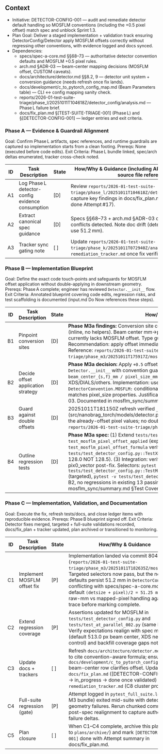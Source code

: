 ## Context
- Initiative: DETECTOR-CONFIG-001 — audit and remediate detector default handling so MOSFLM conventions (including the +0.5 pixel offset) match spec and unblock Sprint 1.3.
- Plan Goal: Deliver a staged implementation + validation track ensuring DetectorConfig/Detector apply MOSFLM offsets correctly without regressing other conventions, with evidence logged and docs synced.
- Dependencies:
  - specs/spec-a-core.md §§68–73 — authoritative detector convention defaults and MOSFLM +0.5 pixel rules.
  - arch.md §ADR-03 — beam-center mapping decisions (MOSFLM offset, CUSTOM caveats).
  - docs/architecture/detector.md §§8.2, 9 — detector unit system + conversion guidance (needs refresh once fix lands).
  - docs/development/c_to_pytorch_config_map.md (Beam Parameters table) — CLI ↔ config mapping sanity check.
  - reports/2026-01-test-suite-triage/phase_l/20251011T104618Z/detector_config/analysis.md — Phase L failure brief.
  - docs/fix_plan.md §[TEST-SUITE-TRIAGE-001] (Phase L) and §[DETECTOR-CONFIG-001] — ledger entries and exit criteria.

### Phase A — Evidence & Guardrail Alignment
Goal: Confirm Phase L artifacts, spec references, and runtime guardrails are captured so implementation starts from a clean footing.
Prereqs: None (executed before code edits).
Exit Criteria: Phase L bundle linked, spec/arch deltas enumerated, tracker cross-check noted.

| ID | Task Description | State | How/Why & Guidance (including API / document / artifact / source file references) |
| --- | --- | --- | --- |
| A1 | Log Phase L detector-config evidence consumption | [D] | Review `reports/2026-01-test-suite-triage/phase_l/20251011T104618Z/detector_config/analysis.md`; capture key findings in docs/fix_plan.md Attempts log (already done Attempt #17). |
| A2 | Extract canonical spec guidance | [D] | Specs §§68–73 + arch.md §ADR-03 quoted in analysis.md; no conflicts detected. Note doc drift (detector.md examples still use 51.2 mm). |
| A3 | Tracker sync gating note | [ ] | Update `reports/2026-01-test-suite-triage/phase_k/20251011T072940Z/analysis/summary.md` and `remediation_tracker.md` once fix verified (tie-in with Phase C3). |

### Phase B — Implementation Blueprint
Goal: Define the exact code touch-points and safeguards for MOSFLM offset application without double-applying in downstream geometry.
Prereqs: Phase A complete; engineer has reviewed `Detector.__init__` flow.
Exit Criteria: Annotated blueprint covering code edits, regression risks, and test scaffolding is documented (input.md Do Now references these steps).

| ID | Task Description | State | How/Why & Guidance |
| --- | --- | --- | --- |
| B1 | Pinpoint conversion sites | [D] | **Phase M3a findings:** Conversion site confirmed as `Detector.__init__` lines 78-142 (inline, no helpers). Beam center mm→pixel conversion occurs within `__init__` but currently lacks MOSFLM offset. Type guards at lines 109-125 provide pattern reference. Recommendation: apply offset immediately after division, before geometry transforms. Reference: `reports/2026-01-test-suite-triage/phase_m3/20251011T175917Z/mosflm_sync/summary.md` §Code Location Analysis. |
| B2 | Decide offset application strategy | [D] | **Phase M3a decision:** Apply `+0.5` offset during mm→pixel conversion inside `Detector.__init__` with convention guard. Formula: `beam_center_{s,f}_pixels = beam_center_{s,f}_mm / pixel_size_mm + 0.5` (MOSFLM only), unchanged for XDS/DIALS/others. Implementation: use `if self.convention == DetectorConvention.MOSFLM:` conditional. Device/dtype discipline: ensure 0.5 offset tensor matches pixel_size properties. Justification: specs/spec-a-core.md §72, arch.md §ADR-03. Documented in mosflm_sync/summary.md §Current Implementation Status. |
| B3 | Guard against double offsets | [D] | 20251011T181150Z refresh verified `_calculate_pix0_vector` (src/nanobrag_torch/models/detector.py:522-549) and SMV header path (~520) reuse the already-offset pixel values; no double +0.5 reapplication. Evidence captured in `reports/2026-01-test-suite-triage/phase_m3/20251011T181150Z/mosflm_sync/summary.md`. |
| B4 | Outline regression tests | [D] | **Phase M3a spec:** (1) Extend `tests/test_detector_config.py::TestMosflmDefaults` with `test_mosflm_pixel_offset_applied` (expect 513.0 not 512.5) and `test_mosflm_pixel_offset_formula` verifying (51.2/0.1)+0.5=512.5. (2) Add `tests/test_detector_config.py::TestXDSDefaults::test_xds_no_pixel_offset` (expect 128.0 NOT 128.5). (3) Integration: verify `Detector.get_pixel_coords()` returns correct pix0_vector post-fix. Selectors: `pytest -v tests/test_detector_config.py::TestMosflmDefaults::test_mosflm_pixel_offset_applied` (targeted), `pytest -v tests/test_detector_config.py` (module). Expected: all pass post-B2, no regressions in existing 13 passing tests. Documented in mosflm_sync/summary.md §Test Coverage Gaps + Implementation Handoff Checklist. |

### Phase C — Implementation, Validation, and Documentation
Goal: Execute the fix, refresh tests/docs, and close ledger items with reproducible evidence.
Prereqs: Phase B blueprint signed off.
Exit Criteria: Detector fixes merged, targeted + full-suite validations recorded, docs/fix_plan + tracker updated, plan archived or transitioned to monitoring.

| ID | Task Description | State | How/Why & Guidance |
| --- | --- | --- | --- |
| C1 | Implement MOSFLM offset fix | [P] | Implementation landed via commit 804eb119 (`reports/2026-01-test-suite-triage/phase_m3/20251011T182635Z/mosflm_fix/`). Targeted selectors now pass, but the new defaults persist 51.2 mm in `DetectorConfig`, conflicting with specs/spec-a-core.md §72 default `(detsize + pixel)/2 = 51.25 mm`. Audit raw-mm vs mapped-pixel handling against C trace before marking complete. |
| C2 | Extend regression coverage | [P] | Assertions updated for MOSFLM in `tests/test_detector_config.py` and `tests/test_at_parallel_002.py` (same bundle). Verify expectations realign with spec metrics (default 513.0 px beam center, XDS negative control) and backfill coverage gaps noted in B4. |
| C3 | Update docs + trackers | [ ] | Refresh `docs/architecture/detector.md` §§8.2/9 to cite convention-aware formula; ensure `docs/development/c_to_pytorch_config_map.md` beam-center row clarifies offset. Update `docs/fix_plan.md` ([DETECTOR-CONFIG-001] → in_progress → done once validated) and `remediation_tracker.md` (C8 cluster progress). |
| C4 | Full-suite regression (gate) | [P] | Attempt logged in `pytest_full_suite.log` (Phase M3 bundle) exited mid-suite with detector geometry failures. Rerun chunked commands post-spec realignment to capture authoritative failure deltas. |
| C5 | Plan closure | [ ] | When C1–C4 complete, archive this plan (move to `plans/archive/`) and mark `[DETECTOR-CONFIG-001]` done with Attempt summary in docs/fix_plan.md. |
